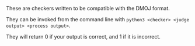 These are checkers written to be compatible with the DMOJ format.

They can be invoked from the command line with
`python3 <checker> <judge output> <process output>`.

They will return 0 if your output is correct, and 1 if it is incorrect.
